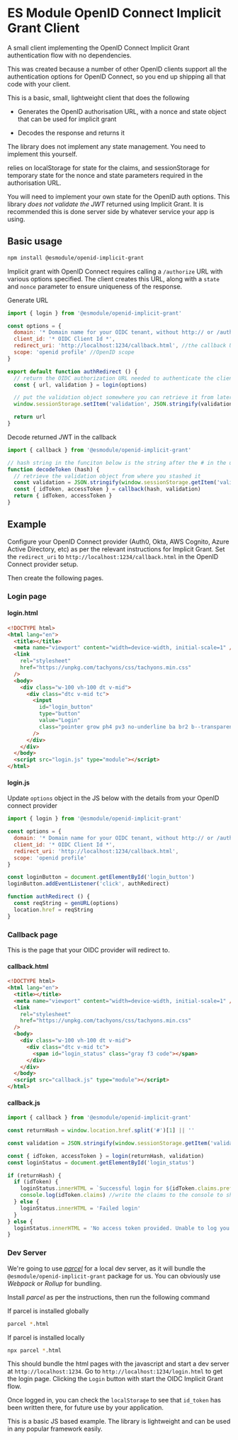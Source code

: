 # ES Module OpenID Connect Implicit Grant Client

A small client implementing the OpenID Connect Implicit Grant authentication flow with no dependencies.

This was created because a number of other OpenID clients support all the authentication options for OpenID Connect, so you end up shipping all that code with your client.

This is a basic, small, lightweight client that does the following

- Generates the OpenID authorisation URL, with a nonce and state object that can be used for implicit grant

- Decodes the response and returns it

The library does not implement any state management. You need to implement this yourself.

relies on localStorage for state for the claims, and sessionStorage for temporary state for the nonce and state parameters required in the authorisation URL.

You will need to implement your own state for the OpenID auth options. This library _does not validate the JWT_ returned using Implicit Grant. It is recommended this is done server side by whatever service your app is using.

## Basic usage

```sh
npm install @esmodule/openid-implicit-grant
```

Implicit grant with OpenID Connect requires calling a `/authorize` URL with various options specified. The client creates this URL, along with a `state` and `nonce` parameter to ensure uniqueness of the response.

Generate URL

```js
import { login } from '@esmodule/openid-implicit-grant'

const options = {
  domain: '* Domain name for your OIDC tenant, without http:// or /authorize *',
  client_id: '* OIDC Client Id *',
  redirect_uri: 'http://localhost:1234/callback.html', //the callback URL the OIDC connect provider redirects to.
  scope: 'openid profile' //OpenID scope
}

export default function authRedirect () {
  // return the OIDC authorization URL needed to authenticate the client, along with the state and nonce needed later to validate the response
  const { url, validation } = login(options)

  // put the validation object somewhere you can retrieve it from later, this example uses sessionStorage, but could be your frameworks state mangement API
  window.sessionStorage.setItem('validation', JSON.stringify(validation))

  return url
}
```

Decode returned JWT in the callback

```js
import { callback } from '@esmodule/openid-implicit-grant'

// hash string in the funciton below is the string after the # in the url returned by the OIDC provider. It must not include #.
function decodeToken (hash) {
  // retrieve the validation object from where you stashed it
  const validation = JSON.stringify(window.sessionStorage.getItem('validation'))
  const { idToken, accessToken } = callback(hash, validation)
  return { idToken, accessToken }
}
```

## Example

Configure your OpenID Connect provider (Auth0, Okta, AWS Cognito, Azure Active Directory, etc) as per the relevant instructions for Implicit Grant. Set the `redirect_uri` to `http://localhost:1234/callback.html` in the OpenID Connect provider setup.

Then create the following pages.

### Login page

#### login.html

```html
<!DOCTYPE html>
<html lang="en">
  <title></title>
  <meta name="viewport" content="width=device-width, initial-scale=1" />
  <link
    rel="stylesheet"
    href="https://unpkg.com/tachyons/css/tachyons.min.css"
  />
  <body>
    <div class="w-100 vh-100 dt v-mid">
      <div class="dtc v-mid tc">
        <input
          id="login_button"
          type="button"
          value="Login"
          class="pointer grow ph4 pv3 no-underline ba br2 b--transparent bg-navy white f4 avenir"
        />
      </div>
    </div>
  </body>
  <script src="login.js" type="module"></script>
</html>
```

#### login.js

Update `options` object in the JS below with the details from your OpenID connect provider

```js
import { login } from '@esmodule/openid-implicit-grant'

const options = {
  domain: '* Domain name for your OIDC tenant, without http:// or /authorize *',
  client_id: '* OIDC Client Id *',
  redirect_uri: 'http://localhost:1234/callback.html',
  scope: 'openid profile'
}

const loginButton = document.getElementById('login_button')
loginButton.addEventListener('click', authRedirect)

function authRedirect () {
  const reqString = genURL(options)
  location.href = reqString
}
```

### Callback page

This is the page that your OIDC provider will redirect to.

#### callback.html

```html
<!DOCTYPE html>
<html lang="en">
  <title></title>
  <meta name="viewport" content="width=device-width, initial-scale=1" />
  <link
    rel="stylesheet"
    href="https://unpkg.com/tachyons/css/tachyons.min.css"
  />
  <body>
    <div class="w-100 vh-100 dt v-mid">
      <div class="dtc v-mid tc">
        <span id="login_status" class="gray f3 code"></span>
      </div>
    </div>
  </body>
  <script src="callback.js" type="module"></script>
</html>
```

#### callback.js

```js
import { callback } from '@esmodule/openid-implicit-grant'

const returnHash = window.location.href.split('#')[1] || ''

const validation = JSON.stringify(window.sessionStorage.getItem('validation'))

const { idToken, accessToken } = login(returnHash, validation)
const loginStatus = document.getElementById('login_status')

if (returnHash) {
  if (idToken) {
    loginStatus.innerHTML = `Successful login for ${idToken.claims.preferred_username}`
    console.log(idToken.claims) //write the claims to the console to show contents
  } else {
    loginStatus.innerHTML = 'Failed login'
  }
} else {
  loginStatus.innerHTML = 'No access token provided. Unable to log you in.'
}
```

### Dev Server

We're going to use [_parcel_](https://parceljs.org) for a local dev server, as it will bundle the `@esmodule/openid-implicit-grant` package for us. You can obviously use _Webpack_ or _Rollup_ for bundling.

Install _parcel_ as per the instructions, then run the following command

If parcel is installed globally

```sh
parcel *.html
```

If parcel is installed locally

```sh
npx parcel *.html
```

This should bundle the html pages with the javascript and start a dev server at `http://localhost:1234`. Go to `http://localhost:1234/login.html` to get the login page. Clicking the `Login` button with start the OIDC Implicit Grant flow.

Once logged in, you can check the `localStorage` to see that `id_token` has been written there, for future use by your application.

This is a basic JS based example. The library is lightweight and can be used in any popular framework easily.
